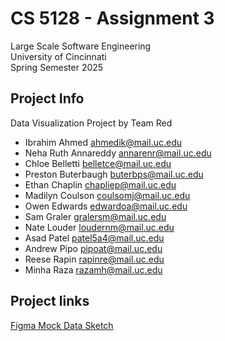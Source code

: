 # CS 5128 - Assignment 3
Large Scale Software Engineering  
University of Cincinnati  
Spring Semester 2025

## Project Info
Data Visualization Project by Team Red
  + Ibrahim Ahmed  [ahmedik@mail.uc.edu](mailto:ahmedik@mail.uc.edu)
  + Neha Ruth Annareddy  [annarenr@mail.uc.edu](mailto:annarenr@mail.uc.edu)
  + Chloe Belletti  [belletce@mail.uc.edu](mailto:belletce@mail.uc.edu)
  + Preston Buterbaugh  [buterbps@mail.uc.edu](mailto:buterbps@mail.uc.edu)
  + Ethan Chaplin  [chapliep@mail.uc.edu](mailto:chapliep@mail.uc.edu)
  + Madilyn Coulson  [coulsomj@mail.uc.edu](mailto:coulsomj@mail.uc.edu)
  + Owen Edwards  [edwardoa@mail.uc.edu](mailto:edwardoa@mail.uc.edu)
  + Sam Graler  [gralersm@mail.uc.edu](mailto:gralersm@mail.uc.edu)
  + Nate Louder  [loudernm@mail.uc.edu](mailto:loudernm@mail.uc.edu)
  + Asad Patel  [patel5a4@mail.uc.edu](mailto:patel5a4@mail.uc.edu)
  + Andrew Pipo  [pipoat@mail.uc.edu](mailto:pipoat@mail.uc.edu)
  + Reese Rapin  [rapinre@mail.uc.edu](mailto:rapinre@mail.uc.edu)
  + Minha Raza  [razamh@mail.uc.edu](mailto:razamh@mail.uc.edu)
  
## Project links
[Figma Mock Data Sketch](https://www.figma.com/design/cqYscQWBO7geaELfFfQxxC/Large-Scale-SWE-Mock-Data?node-id=0-1&p=f&t=3Zr0QKb61Gejk718-0)
